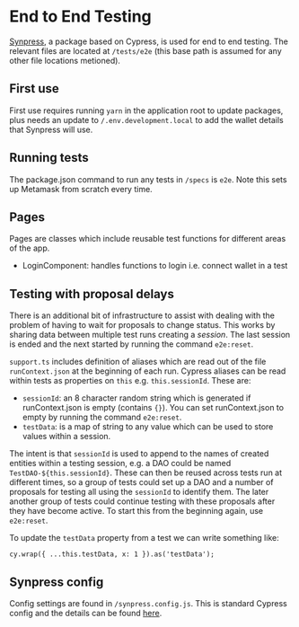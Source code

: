 # End to End Testing

[Synpress](https://github.com/Synthetixio/synpress), a package based on Cypress, is used for end to end testing. The relevant files are located at `/tests/e2e` (this base path is assumed for any other file locations metioned).

## First use

First use requires running `yarn` in the application root to update packages, plus needs an update to `/.env.development.local` to add the wallet details that Synpress will use.

## Running tests

The package.json command to run any tests in `/specs` is `e2e`. Note this sets up Metamask from scratch every time.

## Pages

Pages are classes which include reusable test functions for different areas of the app.

- LoginComponent: handles functions to login i.e. connect wallet in a test

## Testing with proposal delays

There is an additional bit of infrastructure to assist with dealing with the problem of having to wait for proposals to change status. This works by sharing data between multiple test runs creating a _session_. The last session is ended and the next started by running the command `e2e:reset`.

`support.ts` includes definition of aliases which are read out of the file `runContext.json` at the beginning of each run. Cypress aliases can be read within tests as properties on `this` e.g. `this.sessionId`. These are:

- `sessionId`: an 8 character random string which is generated if runContext.json is empty (contains `{}`). You can set runContext.json to empty by running the command `e2e:reset`.
- `testData`: is a map of string to any value which can be used to store values within a session.

The intent is that `sessionId` is used to append to the names of created entities within a testing session, e.g. a DAO could be named `TestDAO-${this.sessionId}`. These can then be reused across tests run at different times, so a group of tests could set up a DAO and a number of proposals for testing all using the `sessionId` to identify them. The later another group of tests could continue testing with these proposals after they have become active. To start this from the beginning again, use `e2e:reset`.

To update the `testData` property from a test we can write something like:

```
cy.wrap({ ...this.testData, x: 1 }).as('testData');
```

## Synpress config

Config settings are found in `/synpress.config.js`. This is standard Cypress config and the details can be found [here](https://docs.cypress.io/guides/references/configuration).
